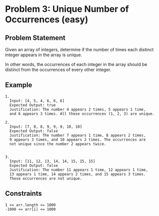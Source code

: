 # Problem 3: Unique Number of Occurrences (easy)

## Problem Statement

Given an array of integers, determine if the number of times each distinct
integer appears in the array is unique.

In other words, the occurrences of each integer in the array should be distinct
from the occurrences of every other integer.

## Example

```text
1.
  Input: [4, 5, 4, 6, 6, 6]
  Expected Output: true
  Justification: The number 4 appears 2 times, 5 appears 1 time,
  and 6 appears 3 times. All these occurrences (1, 2, 3) are unique.

2.
  Input: [7, 8, 8, 9, 9, 9, 10, 10]
  Expected Output: false
  Justification: The number 7 appears 1 time, 8 appears 2 times,
  9 appears 3 times, and 10 appears 2 times. The occurrences are
  not unique since the number 2 appears twice.


3.
  Input: [11, 12, 13, 14, 14, 15, 15, 15]
  Expected Output: false
  Justification: The number 11 appears 1 time, 12 appears 1 time,
  13 appears 1 time, 14 appears 2 times, and 15 appears 3 times.
  These occurrences are not unique.
```

## Constraints

```text
1 <= arr.length <= 1000
-1000 <= arr[i] <= 1000
```
